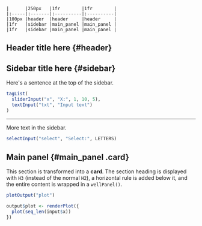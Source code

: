``` {.layout .grid}
|      |250px   |1fr        |1fr        |
|:-----|:-------|:----------|:----------|
|100px |header  |header     |header     |
|1fr   |sidebar |main_panel |main_panel |
|1fr   |sidebar |main_panel |main_panel |
```


## Header title here {#header}


## Sidebar title here {#sidebar}

Here's a sentence at the top of the sidebar.

``` {.r .ui}
tagList(
  sliderInput("x", "X:", 1, 10, 5),
  textInput("txt", "Input text")
)
```

------------------------------------------------------------------------

More text in the sidebar.

``` {.r .ui}
selectInput("select", "Select:", LETTERS)
```

## Main panel {#main_panel .card}

This section is transformed into a **card**. The section heading is displayed with `H3` (instead of the normal `H2`), a horizontal rule is added below it, and the entire content is wrapped in a `wellPanel()`.

``` {.r .ui}
plotOutput("plot")
```

``` {.r .server}
output$plot <- renderPlot({
  plot(seq_len(input$x))
})
```

